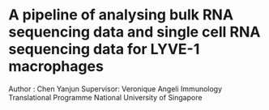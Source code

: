 # A pipeline of analysing bulk RNA sequencing data and single cell RNA sequencing data for LYVE-1 macrophages


Author : Chen Yanjun
Supervisor: Veronique Angeli
Immunology Translational Programme
National University of Singapore
